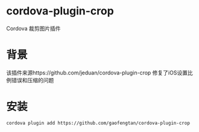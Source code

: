 # cordova-plugin-crop
Cordova 裁剪图片插件
# 背景
该插件来源https://github.com/jeduan/cordova-plugin-crop
修复了iOS设置比例错误和压缩的问题
# 安装
```
cordova plugin add https://github.com/gaofengtan/cordova-plugin-crop
```
